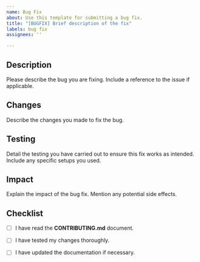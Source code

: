 ```yaml
---
name: Bug Fix
about: Use this template for submitting a bug fix.
title: "[BUGFIX] Brief description of the fix"
labels: bug fix
assignees: ''

---
```


## Description
Please describe the bug you are fixing. Include a reference to the issue if applicable.

## Changes
Describe the changes you made to fix the bug.

## Testing
Detail the testing you have carried out to ensure this fix works as intended. Include any specific setups you used.

## Impact
Explain the impact of the bug fix. Mention any potential side effects.

## Checklist
- [ ] I have read the **CONTRIBUTING.md** document.
- [ ] I have tested my changes thoroughly.
- [ ] I have updated the documentation if necessary.


